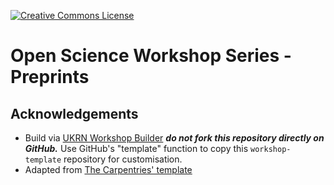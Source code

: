 <a rel="license" href=""><img alt="Creative Commons License" style="border-width:0" src="https://i.creativecommons.org/l/by/4.0/88x31.png" /></a>

# Open Science Workshop Series - Preprints

## Acknowledgements
- Build via [UKRN Workshop Builder](https://ukrn-wb.netlify.app/)
**_do not fork this repository directly on GitHub._**
Use GitHub's "template" function to copy this `workshop-template` repository for customisation.
-  Adapted from [The Carpentries' template](https://github.com/carpentries/workshop-template)
